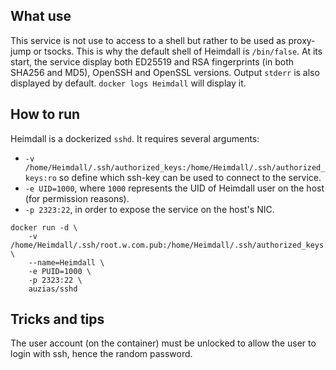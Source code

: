 ## What use

This service is not use to access to a shell but rather to be used as proxy-jump or tsocks. This is why the default shell of Heimdall is `/bin/false`.
At its start, the service display both ED25519 and RSA fingerprints (in both SHA256 and MD5), OpenSSH and OpenSSL versions. Output `stderr` is also displayed by default. `docker logs Heimdall` will display it.


## How to run

Heimdall is a dockerized `sshd`. It requires several arguments:
 - `-v /home/Heimdall/.ssh/authorized_keys:/home/Heimdall/.ssh/authorized_keys:ro` so define which ssh-key can be used to connect to the service.
 - `-e UID=1000`, where `1000` represents the UID of Heimdall user on the host (for permission reasons).
 - `-p 2323:22`, in order to expose the service on the host's NIC.

```
docker run -d \
	-v /home/Heimdall/.ssh/root.w.com.pub:/home/Heimdall/.ssh/authorized_keys:ro \
	--name=Heimdall \
	-e PUID=1000 \
	-p 2323:22 \
	auzias/sshd
```


## Tricks and tips

The user account (on the container) must be unlocked to allow the user to login with ssh, hence the random password.
